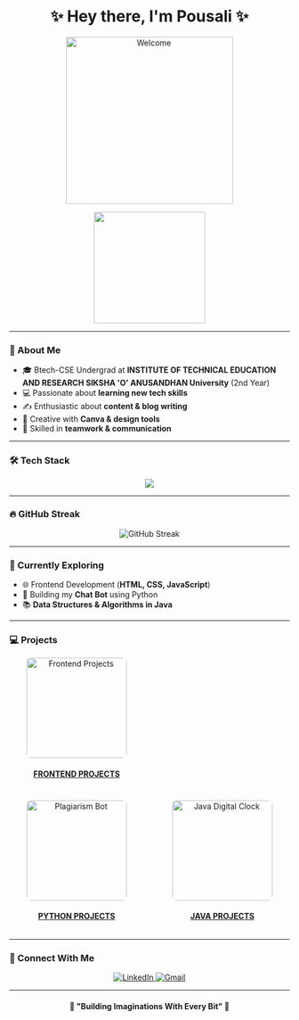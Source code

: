 <h1 align="center">✨ Hey there, I'm Pousali ✨</h1>
<p align="center">
  <img src="https://media.giphy.com/media/paTz7UZbPfTZFRYnnB/giphy.gif" alt="Welcome" width="300"/>
</p>
<p align="center">
  <img src="https://i.pinimg.com/originals/6f/ed/3e/6fed3efb2f36e8e1c3c2a4f8c046ebd0.gif" width="200px">
</p>

---

### 🌸 About Me
- 🎓 Btech-CSE Undergrad at **INSTITUTE OF TECHNICAL EDUCATION AND RESEARCH SIKSHA 'O' ANUSANDHAN University** (2nd Year) 
- 💻 Passionate about **learning new tech skills**  
- ✍️ Enthusiastic about **content & blog writing**  
- 🎨 Creative with **Canva & design tools**  
- 🤝 Skilled in **teamwork & communication**

---

### 🛠️ Tech Stack
<p align="center">
  <img src="https://skillicons.dev/icons?i=html,css,js,python,java,tailwind,github,vscode,eclipse" />
</p>

---

### 🔥 GitHub Streak
<p align="center">
  <img src="https://github-readme-streak-stats.herokuapp.com/?user=pandacoder251&theme=tokyonight&hide_border=true" alt="GitHub Streak"/>
</p>

---

### 🌿 Currently Exploring
- 🌐 Frontend Development (**HTML, CSS, JavaScript**)  
- 🤖 Building my **Chat Bot** using Python
- 📚 **Data Structures & Algorithms in Java**  

---

### 💻 Projects

<div align="center" style="display: grid; grid-template-columns: repeat(auto-fit, minmax(220px, 1fr)); gap: 20px; max-width: 900px; margin: auto;">

  <div align="center">
    <img src="https://media3.giphy.com/media/2ikwIgNrmPZICNmRyX/giphy.gif" alt="Frontend Projects" width="180" style="border-radius: 8px;">
    <br>
     <h4><a href="https://github.com/pandacoder251/frontend/tree/main" target="_blank">FRONTEND PROJECTS</h4>
  </div>

  <div align="center">
    <img src="https://media4.giphy.com/avatars/acetech/RK67baKq9A79.gif" alt="Plagiarism Bot" width="180" style="border-radius: 8px;"><br>
    <h4><a href="https://github.com/pandacoder251/Plagarismbot" target="_blank">PYTHON PROJECTS</a></h4>
  </div>

  <div align="center">
    <img src="https://media.tenor.com/eD4euYmWCx8AAAAi/alarm-cute.gif" alt="Java Digital Clock" width="180" style="border-radius: 8px;">
    <br>
    <h4><a href="https://github.com/pandacoder251/DigitalClock-with-alarm-setting-function" target="_blank">JAVA PROJECTS</a></h4>
  </div>

</div>

---

### 🌸 Connect With Me
<p align="center">
  <a href="https://www.linkedin.com/in/pousali-dolai-b8971a344/" target="_blank">
    <img src="https://img.shields.io/badge/linkedin-0A66C2?style=for-the-badge&logo=linkedin&logoColor=white" alt="LinkedIn">
  </a>
  <a href="mailto:pousalidolai59@gmail.com">
    <img src="https://img.shields.io/badge/gmail-D14836?style=for-the-badge&logo=gmail&logoColor=white" alt="Gmail">
  </a>
</p>

---

<h4 align="center">🌷 "Building Imaginations With Every Bit" 🌷</h4>
